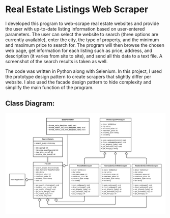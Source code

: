 # Real Estate Listings Web Scraper

I developed this program to web-scrape real estate websites and provide the user with up-to-date listing information based on user-entered parameters. The user can select the website to search (three options are currently available), enter the city, the type of property, and the minimum and maximum price to search for. The program will then browse the chosen web page, get information for each listing such as price, address, and description (it varies from site to site), and send all this data to a text file. A screenshot of the search results is taken as well. 

The code was written in Python along with Selenium. In this project, I used the prototype design pattern to create scrapers that slightly differ per website. I also used the facade design pattern to hide complexity and simplify the main function of the program.

## Class Diagram:
![alt text](UMLDiagram.png)
